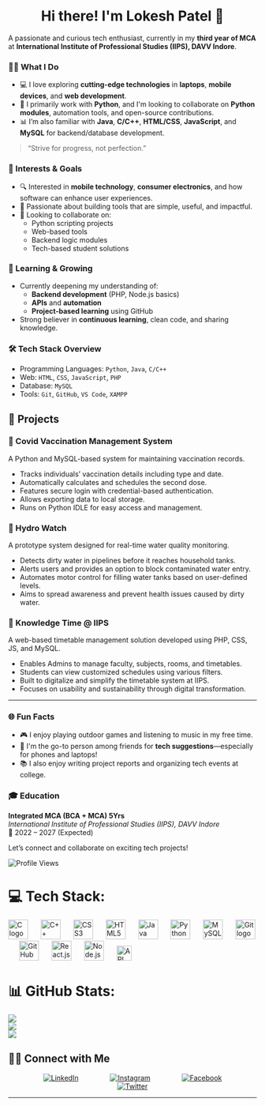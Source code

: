 <h1 align="center">Hi there! I'm Lokesh Patel 👋</h1>
  
A passionate and curious tech enthusiast, currently in my **third year of MCA** at **International Institute of Professional Studies (IIPS), DAVV Indore**.  

### 👨‍💻 What I Do
- 💻 I love exploring **cutting-edge technologies** in **laptops**, **mobile devices**, and **web development**.
- 🐍 I primarily work with **Python**, and I'm looking to collaborate on **Python modules**, automation tools, and open-source contributions.
- 📊 I’m also familiar with **Java**, **C/C++**, **HTML/CSS**, **JavaScript**, and **MySQL** for backend/database development.

> “Strive for progress, not perfection.”

### 🎯 Interests & Goals
- 🔍 Interested in **mobile technology**, **consumer electronics**, and how software can enhance user experiences.
- 🚀 Passionate about building tools that are simple, useful, and impactful.
- 🤝 Looking to collaborate on:
  - Python scripting projects
  - Web-based tools
  - Backend logic modules
  - Tech-based student solutions

### 🧠 Learning & Growing
- Currently deepening my understanding of:
  - **Backend development** (PHP, Node.js basics)
  - **APIs** and **automation**
  - **Project-based learning** using GitHub
- Strong believer in **continuous learning**, clean code, and sharing knowledge.

### 🛠️ Tech Stack Overview
- Programming Languages: `Python`, `Java`, `C/C++`
- Web: `HTML`, `CSS`, `JavaScript`, `PHP`
- Database: `MySQL`
- Tools: `Git`, `GitHub`, `VS Code`, `XAMPP`

## 🚀 Projects

### 📌 Covid Vaccination Management System
A Python and MySQL-based system for maintaining vaccination records.
- Tracks individuals’ vaccination details including type and date.
- Automatically calculates and schedules the second dose.
- Features secure login with credential-based authentication.
- Allows exporting data to local storage.
- Runs on Python IDLE for easy access and management.

### 📌 Hydro Watch
A prototype system designed for real-time water quality monitoring.
- Detects dirty water in pipelines before it reaches household tanks.
- Alerts users and provides an option to block contaminated water entry.
- Automates motor control for filling water tanks based on user-defined levels.
- Aims to spread awareness and prevent health issues caused by dirty water.

### 📌 Knowledge Time @ IIPS
A web-based timetable management solution developed using PHP, CSS, JS, and MySQL.
- Enables Admins to manage faculty, subjects, rooms, and timetables.
- Students can view customized schedules using various filters.
- Built to digitalize and simplify the timetable system at IIPS.
- Focuses on usability and sustainability through digital transformation.

---


### 🌐 Fun Facts
- 🎮 I enjoy playing outdoor games and listening to music in my free time.
- 📱 I'm the go-to person among friends for **tech suggestions**—especially for phones and laptops!
- 📚 I also enjoy writing project reports and organizing tech events at college.

### 🎓 Education

**Integrated MCA (BCA + MCA) 5Yrs**  
*International Institute of Professional Studies (IIPS), DAVV Indore*  
📅 2022 – 2027 (Expected)

Let’s connect and collaborate on exciting tech projects!

![Profile Views](https://komarev.com/ghpvc/?username=lokeshpatel-11&color=blueviolet&style=flat-square)

# 💻 Tech Stack:
<div align="left">
  <img src="https://cdn.jsdelivr.net/gh/devicons/devicon/icons/c/c-original.svg" height="40" alt="C logo" />
  <img width="18" />
  <img src="https://cdn.jsdelivr.net/gh/devicons/devicon/icons/cplusplus/cplusplus-original.svg" height="40" alt="C++ logo" />
  <img width="18" />
  <img src="https://cdn.jsdelivr.net/gh/devicons/devicon/icons/css3/css3-original.svg" height="40" alt="CSS3 logo" />
  <img width="18" />
  <img src="https://cdn.jsdelivr.net/gh/devicons/devicon/icons/html5/html5-original.svg" height="40" alt="HTML5 logo" />
  <img width="18" />
  <img src="https://cdn.jsdelivr.net/gh/devicons/devicon/icons/java/java-original.svg" height="40" alt="Java logo" />
  <img width="18" />
  <img src="https://cdn.jsdelivr.net/gh/devicons/devicon/icons/python/python-original.svg" height="40" alt="Python logo" />
  <img width="18" />
  <img src="https://cdn.jsdelivr.net/gh/devicons/devicon/icons/mysql/mysql-original.svg" height="40" alt="MySQL logo" />
  <img width="18" />
  <img src="https://cdn.jsdelivr.net/gh/devicons/devicon/icons/git/git-original.svg" height="40" alt="Git logo" />
  <img width="18" />
  <img src="https://cdn.jsdelivr.net/gh/devicons/devicon/icons/github/github-original.svg" height="40" alt="GitHub logo" />
  <img width="18" />
  <img src="https://cdn.jsdelivr.net/gh/devicons/devicon/icons/react/react-original.svg" height="40" alt="React.js logo" />
  <img width="18" />
  <img src="https://cdn.jsdelivr.net/gh/devicons/devicon/icons/nodejs/nodejs-original.svg" height="40" alt="Node.js logo" />
  <img width="18" />
  <img src="https://img.icons8.com/external-flat-juicy-fish/30/000000/external-api-coding-and-development-flat-flat-juicy-fish.png" height="30" alt="API logo" />
</div>


# 📊 GitHub Stats:
![](https://github-readme-stats.vercel.app/api?username=lokeshpatel-11&theme=tokyonight&hide_border=false&include_all_commits=false&count_private=false)<br/>
![](https://github-readme-streak-stats.herokuapp.com/?user=lokeshpatel-11&theme=tokyonight&hide_border=false)<br/>
![](https://github-readme-stats.vercel.app/api/top-langs/?username=lokeshpatel-11&theme=tokyonight&hide_border=false&include_all_commits=false&count_private=false&layout=compact)

## 🤝🏻 Connect with Me

<div style="text-align: center;">
  <a href="https://www.linkedin.com/in/lokesh-patel-b41795254/" target="_blank" style="display: inline-block; margin: 0 30px;">
    <img src="https://img.icons8.com/fluent/48/000000/linkedin.png" alt="LinkedIn">
  </a>

  <a href="https://www.instagram.com/lokeshpatel_11/" target="_blank" style="display: inline-block; margin: 0 30px;">
    <img src="https://img.icons8.com/fluent/48/000000/instagram-new.png" alt="Instagram">
  </a>

  <a href="https://www.facebook.com/profile.php?id=100084457217622" target="_blank" style="display: inline-block; margin: 0 30px;">
    <img src="https://img.icons8.com/fluent/48/000000/facebook-new.png" alt="Facebook">
  </a>

  <a href="https://twitter.com/lokeshpatel_11" target="_blank" style="display: inline-block; margin: 0 30px;">
    <img src="https://img.icons8.com/fluent/48/000000/twitter.png" alt="Twitter">
  </a>
</div>

---




